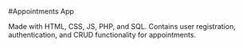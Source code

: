 #Appointments App

Made with HTML, CSS, JS, PHP, and SQL. Contains user registration, authentication, and
CRUD functionality for appointments.